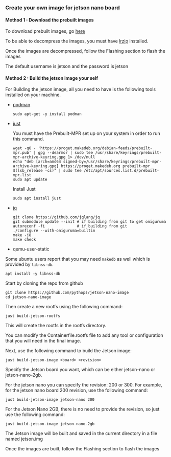 ### Create your own image for jetson nano board


#### Method 1 : Download the prebuilt images
To download prebuilt images, go [here](https://github.com/pythops/jetson-nano-image/releases)

To be able to decompress the images, you must have [lrzip](https://github.com/ckolivas/lrzip) installed.

Once the images are decompressed, follow the Flashing section to flash the images 

The default username is jetson and the password is jetson

#### Method 2 : Build the jetson image your self

For Building the jetson image, all you need to have is the following tools installed on your machine.

- [podman](https://github.com/containers/podman/blob/main/install.md)
  ```
  sudo apt-get -y install podman
  ```
- [just](https://github.com/casey/just)

  You must have the Prebuilt-MPR set up on your system in order to run this command.
  ```
  wget -qO - 'https://proget.makedeb.org/debian-feeds/prebuilt-mpr.pub' | gpg --dearmor | sudo tee /usr/share/keyrings/prebuilt-mpr-archive-keyring.gpg 1> /dev/null
  echo "deb [arch=amd64 signed-by=/usr/share/keyrings/prebuilt-mpr-archive-keyring.gpg] https://proget.makedeb.org prebuilt-mpr $(lsb_release -cs)" | sudo tee /etc/apt/sources.list.d/prebuilt-mpr.list
  sudo apt update
  ```

  Install Just
  ```
  sudo apt install just

  ```
  
- [jq](https://github.com/jqlang/jq)
  ```
  git clone https://github.com/jqlang/jq
  git submodule update --init # if building from git to get oniguruma
  autoreconf -fi              # if building from git
  ./configure --with-oniguruma=builtin
  make -j8
  make check
  ```
  
  
- qemu-user-static

Some ubuntu users report that you may need `makedb` as well which is provided by `libnss-db`.
```
apt install -y libnss-db
```

Start by cloning the repo from github
```
git clone https://github.com/pythops/jetson-nano-image
cd jetson-nano-image
```

Then create a new rootfs using the following command:
```
just build-jetson-rootfs
```
This will create the rootfs in the rootfs directory.

You can modify the Containerfile.rootfs file to add any tool or configuration that you will need in the final image.

Next, use the following command to build the Jetson image:
```
just build-jetson-image <board> <revision>
```

Specify the Jetson board you want, which can be either jetson-nano or jetson-nano-2gb.

For the jetson nano you can specify the revision: 200 or 300. For example, for the jetson nano board 200 revision, use the following command:
```
just build-jetson-image jetson-nano 200
```
For the Jetson Nano 2GB, there is no need to provide the revision, so just use the following command:
```
just build-jetson-image jetson-nano-2gb
```
The Jetson image will be built and saved in the current directory in a file named jetson.img

Once the images are built, follow the Flashing section to flash the images 

